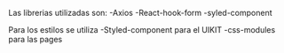Las librerias utilizadas son:
-Axios
-React-hook-form
-syled-component

Para los estilos se utiliza
-Styled-component para el UIKIT
-css-modules para las pages

